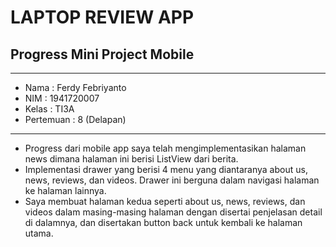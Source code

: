 # LAPTOP REVIEW APP
## Progress Mini Project Mobile 

<hr>

* Nama      : Ferdy Febriyanto
* NIM       : 1941720007
* Kelas     : TI3A
* Pertemuan : 8 (Delapan)

<hr>

* Progress dari mobile app saya telah mengimplementasikan halaman news dimana halaman ini berisi ListView dari berita. 
* Implementasi drawer yang berisi 4 menu yang diantaranya about us, news, reviews, dan videos. Drawer ini berguna dalam navigasi halaman ke halaman lainnya.
* Saya membuat halaman kedua seperti about us, news, reviews, dan videos dalam masing-masing halaman dengan disertai penjelasan detail di dalamnya, dan disertakan button back untuk kembali ke halaman utama.

